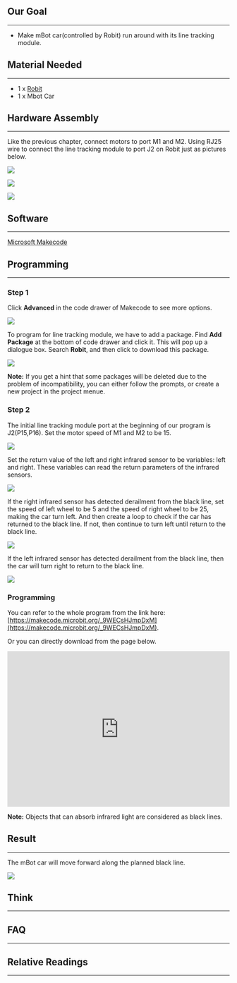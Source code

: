 ## Our Goal   
---  

- Make mBot car(controlled by Robit) run around with its line tracking module.   


## Material Needed  
---  

- 1 x [Robit](https://www.elecfreaks.com/estore/elecfreaks-robit-diy-mini-smart-cars-robot-development-platform-chassis-for-micro-bit-compatible-with-mbot.html)
- 1 x Mbot Car   


## Hardware Assembly  
---  

Like the previous chapter, connect motors to port M1 and M2. 
Using RJ25 wire to connect the line tracking module to port J2 on Robit just as pictures below.

![](https://i.imgur.com/pQI1cnx.png)  

![](https://i.imgur.com/buHExmA.jpg)  

![](https://i.imgur.com/LCkSCvZ.jpg)  


## Software
---

[Microsoft Makecode](https://makecode.microbit.org/#)


## Programming  
---

### Step 1

Click **Advanced** in the code drawer of Makecode to see more options. 

![](https://i.imgur.com/LjMR5IU.png)

To program for line tracking module, we have to add a package. Find **Add Package** at the bottom of code drawer and click it. This will pop up a dialogue box. Search **Robit**, and then click to download this package.

![](https://i.imgur.com/ISZ6w26.png)

**Note:**
If you get a hint that some packages will be deleted due to the problem of incompatibility, you can either follow the prompts, or create a new project in the project menue.

### Step 2

The initial line tracking module port at the beginning of our program is J2(P15,P16). Set the motor speed of M1 and M2 to be 15.

![](https://i.imgur.com/9yNapu4.png)

Set the return value of the left and right infrared sensor to be variables: left and right. These variables can read the return parameters of the infrared sensors.

![](https://i.imgur.com/8Ez3dTm.png)

If the right infrared sensor has detected derailment from the black line, set the speed of left wheel to be 5 and the speed of right wheel to be 25, making the car turn left. And then create a loop to check if the car has returned to the black line. If not, then continue to turn left until return to the black line.

![](https://i.imgur.com/BPMSHwa.png)

If the left infrared sensor has detected derailment from the black line, then the car will turn right to return to the black line. 

![](https://i.imgur.com/4F0soRe.png)

### Programming 

You can refer to the whole program from the link here: [https://makecode.microbit.org/_9WECsHJmpDxM](https://makecode.microbit.org/_9WECsHJmpDxM).

Or you can directly download from the page below. 

<div style="position:relative;height:0;padding-bottom:70%;overflow:hidden;"><iframe style="position:absolute;top:0;left:0;width:100%;height:100%;" src="https://makecode.microbit.org/#pub:_9WECsHJmpDxM" frameborder="0" sandbox="allow-popups allow-forms allow-scripts allow-same-origin"></iframe></div>  


**Note:** Objects that can absorb infrared light are considered as black lines.


## Result  
---   

The mBot car will move forward along the planned black line.

![](https://i.imgur.com/15YjRy5.gif)


## Think 
---


## FAQ
---


## Relative Readings  
---

